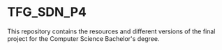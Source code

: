 # TFG_SDN_P4
This repository contains the resources and different versions of the final project for the Computer Science Bachelor's degree.
